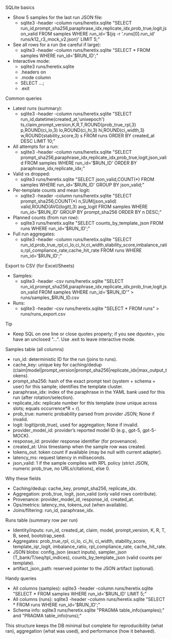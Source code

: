SQLite basics

- Show 5 samples for the last run JSON file:
    - sqlite3 -header -column runs/heretix.sqlite "SELECT run_id,prompt_sha256,paraphrase_idx,replicate_idx,prob_true,logit,json_valid FROM samples WHERE
run_id='$(jq -r '.runs[0].run_id' runs/k12_r3_mock_v2.json)' LIMIT 5;"
- See all rows for a run (be careful if large):
    - sqlite3 -header -column runs/heretix.sqlite "SELECT * FROM samples WHERE run_id='$RUN_ID';"
- Interactive mode:
    - sqlite3 runs/heretix.sqlite
    - .headers on
    - .mode column
    - SELECT ...;
    - .exit

Common queries

- Latest runs (summary):
    - sqlite3 -header -column runs/heretix.sqlite "SELECT run_id,datetime(created_at,'unixepoch') ts,claim,prompt_version,K,R,T,ROUND(prob_true_rpl,3)
p,ROUND(ci_lo,3) lo,ROUND(ci_hi,3) hi,ROUND(ci_width,3) w,ROUND(stability_score,3) s FROM runs ORDER BY created_at DESC LIMIT 10;"
- All attempts for a run:
    - sqlite3 -header -column runs/heretix.sqlite "SELECT prompt_sha256,paraphrase_idx,replicate_idx,prob_true,logit,json_valid FROM samples WHERE
run_id='$RUN_ID' ORDER BY paraphrase_idx,replicate_idx;"
- Valid vs dropped:
    - sqlite3 runs/heretix.sqlite "SELECT json_valid,COUNT(*) FROM samples WHERE run_id='$RUN_ID' GROUP BY json_valid;"
- Per-template counts and mean logit:
    - sqlite3 -header -column runs/heretix.sqlite "SELECT prompt_sha256,COUNT(*) n,SUM(json_valid) valid,ROUND(AVG(logit),3) avg_logit FROM samples WHERE
run_id='$RUN_ID' GROUP BY prompt_sha256 ORDER BY n DESC;"
- Planned counts (from run row):
    - sqlite3 runs/heretix.sqlite "SELECT counts_by_template_json FROM runs WHERE run_id='$RUN_ID';"
- Full run aggregates:
    - sqlite3 -header -column runs/heretix.sqlite "SELECT
run_id,prob_true_rpl,ci_lo,ci_hi,ci_width,stability_score,imbalance_ratio,rpl_compliance_rate,cache_hit_rate FROM runs WHERE run_id='$RUN_ID';"

Export to CSV (for Excel/Sheets)

- Samples:
    - sqlite3 -header -csv runs/heretix.sqlite "SELECT run_id,prompt_sha256,paraphrase_idx,replicate_idx,prob_true,logit,json_valid FROM samples WHERE
run_id='$RUN_ID'" > runs/samples_$RUN_ID.csv
- Runs:
    - sqlite3 -header -csv runs/heretix.sqlite "SELECT * FROM runs" > runs/runs_export.csv

Tip

- Keep SQL on one line or close quotes properly; if you see dquote>, you have an unclosed "…". Use .exit to leave interactive mode.

Samples table (all columns)

- run_id: deterministic ID for the run (joins to runs).
- cache_key: unique key for caching/dedup (claim|model|prompt_version|prompt_sha256|replicate_idx|max_output_tokens).
- prompt_sha256: hash of the exact prompt text (system + schema + user) for this sample; identifies the template cluster.
- paraphrase_idx: index of the paraphrase in the YAML bank used for this run (after rotation/selection).
- replicate_idx: replicate number for this template (now unique across slots; equals occurrence*R + r).
- prob_true: numeric probability parsed from provider JSON; None if invalid.
- logit: logit(prob_true), used for aggregation; None if invalid.
- provider_model_id: provider’s reported model ID (e.g., gpt-5, gpt-5-MOCK).
- response_id: provider response identifier (for provenance).
- created_at: Unix timestamp when the sample row was created.
- tokens_out: token count if available (may be null with current adapter).
- latency_ms: request latency in milliseconds.
- json_valid: 1 if the sample complies with RPL policy (strict JSON, numeric prob_true, no URLs/citations), else 0.

Why these fields

- Caching/dedup: cache_key, prompt_sha256, replicate_idx.
- Aggregation: prob_true, logit, json_valid (only valid rows contribute).
- Provenance: provider_model_id, response_id, created_at.
- Ops/metrics: latency_ms, tokens_out (when available).
- Joins/filtering: run_id, paraphrase_idx.

Runs table (summary row per run)

- Identity/inputs: run_id, created_at, claim, model, prompt_version, K, R, T, B, seed, bootstrap_seed.
- Aggregates: prob_true_rpl, ci_lo, ci_hi, ci_width, stability_score, template_iqr_logit, imbalance_ratio, rpl_compliance_rate, cache_hit_rate.
- JSON blobs: config_json (exact inputs), sampler_json (T_bank/T/seq/tpl_indices), counts_by_template_json (valid counts per template).
- artifact_json_path: reserved pointer to the JSON artifact (optional).

Handy queries

- All columns (samples): sqlite3 -header -column runs/heretix.sqlite "SELECT * FROM samples WHERE run_id='$RUN_ID' LIMIT 5;"
- All columns (runs): sqlite3 -header -column runs/heretix.sqlite "SELECT * FROM runs WHERE run_id='$RUN_ID';"
- Schema info: sqlite3 runs/heretix.sqlite "PRAGMA table_info(samples);" and "PRAGMA table_info(runs);"

This structure keeps the DB minimal but complete for reproducibility (what ran), aggregation (what was used), and performance (how it behaved).